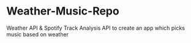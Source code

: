 # Weather-Music-Repo
Weather API &amp; Spotify Track Analysis API to create an app which picks music based on weather

